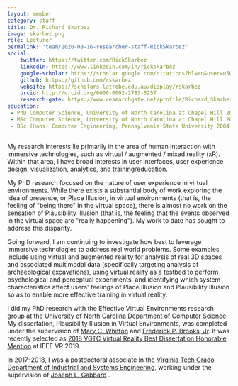 ```yaml
---
layout: member
category: staff
title: Dr. Richard Skarbez
image: skarbez.png
role: Lecturer
permalink: 'team/2020-08-16-researcher-staff-RickSkarbez'
social:
    twitter: https://twitter.com/RickSkarbez
    linkedin: https://www.linkedin.com/in/rickskarbez
    google-scholar: https://scholar.google.com/citations?hl=en&user=u5OvLekAAAAJ
    github: https://github.com/rskarbez
    website: https://scholars.latrobe.edu.au/display/rskarbez
    orcid: http://orcid.org/0000-0002-2783-5257
    research-gate: https://www.researchgate.net/profile/Richard_Skarbez
education:
 - PhD Computer Science, University of North Carolina at Chapel Hill 2016
 - MSc Computer Science, University of North Carolina at Chapel Hill 2010
 - BSc (Hons) Computer Engineering, Pennsylvania State University 2004 
---
```


My research interests lie primarily in the area of human interaction with immersive technologies, such as virtual / augmented / mixed reality (xR). Within that area, I have broad interests in user interfaces, user experience design, visualization, analytics, and training/education. 

My PhD research focused on the nature of user experience in virtual environments. While there exists a substantial body of work exploring the idea of presence, or Place Illusion, in virtual environments (that is, the feeling of "being there" in the virtual space), there is almost no work on the sensation of Plausibility Illusion (that is, the feeling that the events observed in the virtual space are "really happening"). My work to date has sought to address this disparity.

Going forward, I am continuing to investigate how best to leverage immersive technologies to address real world problems. Some examples include using virtual and augmented reality for analysis of real 3D spaces and associated multimodal data (specifically targeting analysis of archaeological excavations), using virtual reality as a testbed to perform psychological and perceptual experiments, and identifying which system characteristics affect users' feelings of Place Illusion and Plausibility Illusion so as to enable more effective training in virtual reality.

I did my PhD research with the Effective Virtual Environments research group at the [University of North Carolina Department of Computer Science](https://cs.unc.edu/). My dissertation, Plausibility Illusion in Virtual Environments, was completed under the supervision of [Mary C. Whitton](https://www.cs.unc.edu/~whitton/) and [Frederick P. Brooks, Jr](https://www.cs.unc.edu/~brooks/). It was recently selected as [2018 VGTC Virtual Reality Best Dissertation Honorable Mention](https://ieeevr.org/2019/awards/bestDissertation.html) at IEEE VR 2019.

In 2017-2018, I was a postdoctoral associate in the [Virginia Tech Grado Department of Industrial and Systems Engineering](https://www.ise.vt.edu/), working under the supervision of [Joseph L. Gabbard](https://cogent.ise.vt.edu/people/gabbard.html) .